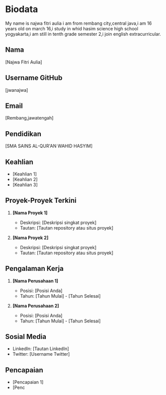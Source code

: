 # Biodata
My name is najwa fitri aulia i am from rembang city,central java,i am 16 years old on march 16,i study in whid hasim science high school yogyakarta,i am still in tenth grade semester 2,i join english extracurricular.
## Nama
[Najwa Fitri Aulia]

## Username GitHub
[jwanajwa]

## Email
[Rembang,jawatengah]

## Pendidikan
[SMA SAINS AL-QUR'AN WAHID HASYIM]

## Keahlian
- [Keahlian 1]
- [Keahlian 2]
- [Keahlian 3]

## Proyek-Proyek Terkini
1. **[Nama Proyek 1]**
   - Deskripsi: [Deskripsi singkat proyek]
   - Tautan: [Tautan repository atau situs proyek]

2. **[Nama Proyek 2]**
   - Deskripsi: [Deskripsi singkat proyek]
   - Tautan: [Tautan repository atau situs proyek]

## Pengalaman Kerja
1. **[Nama Perusahaan 1]**
   - Posisi: [Posisi Anda]
   - Tahun: [Tahun Mulai] - [Tahun Selesai]

2. **[Nama Perusahaan 2]**
   - Posisi: [Posisi Anda]
   - Tahun: [Tahun Mulai] - [Tahun Selesai]

## Sosial Media
- LinkedIn: [Tautan LinkedIn]
- Twitter: [Username Twitter]

## Pencapaian
- [Pencapaian 1]
- [Penc

